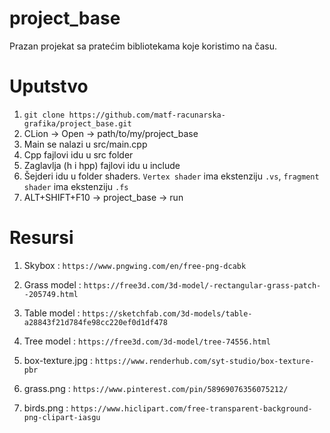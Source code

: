 # project_base
Prazan projekat sa pratećim bibliotekama koje koristimo na času. 

# Uputstvo
1. `git clone https://github.com/matf-racunarska-grafika/project_base.git`
2. CLion -> Open -> path/to/my/project_base
3. Main se nalazi u src/main.cpp
4. Cpp fajlovi idu u src folder
5. Zaglavlja (h i hpp) fajlovi idu u include
6. Šejderi idu u folder shaders. `Vertex shader` ima ekstenziju `.vs`, `fragment shader` ima ekstenziju `.fs`
7. ALT+SHIFT+F10 -> project_base -> run

# Resursi 

1. Skybox : `https://www.pngwing.com/en/free-png-dcabk`

2. Grass model : `https://free3d.com/3d-model/-rectangular-grass-patch--205749.html`

3. Table model : `https://sketchfab.com/3d-models/table-a28843f21d784fe98cc220ef0d1df478`

4. Tree model : `https://free3d.com/3d-model/tree-74556.html`
5. box-texture.jpg : `https://www.renderhub.com/syt-studio/box-texture-pbr`

6. grass.png : `https://www.pinterest.com/pin/58969076356075212/`

7. birds.png : `https://www.hiclipart.com/free-transparent-background-png-clipart-iasgu`
